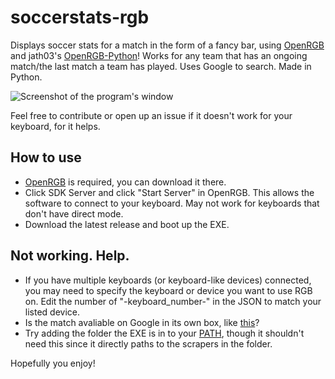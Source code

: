 # soccerstats-rgb
Displays soccer stats for a match in the form of a fancy bar, using [OpenRGB](https://gitlab.com/CalcProgrammer1/OpenRGB) and jath03's [OpenRGB-Python](https://github.com/jath03/openrgb-python)! Works for any team that has an ongoing match/the last match a team has played. Uses Google to search. Made in Python.

![Screenshot of the program's window](https://i.imgur.com/aEmOiYo.png)

Feel free to contribute or open up an issue if it doesn't work for your keyboard, for it helps.

## How to use
- [OpenRGB](https://openrgb.org/) is required, you can download it there. 
- Click SDK Server and click "Start Server" in OpenRGB. This allows the software to connect to your keyboard. May not work for keyboards that don't have direct mode.
- Download the latest release and boot up the EXE.

## Not working. Help.

- If you have multiple keyboards (or keyboard-like devices) connected, you may need to specify the keyboard or device you want to use RGB on. Edit the number of "-keyboard_number-" in the JSON to match your listed device.
- Is the match avaliable on Google in its own box, like [this](https://i.imgur.com/WFO2Fqi.png)? 
- Try adding the folder the EXE is in to your [PATH](https://stackoverflow.com/questions/44272416/how-to-add-a-folder-to-path-environment-variable-in-windows-10-with-screensho), though it shouldn't need this since it directly paths to the scrapers in the folder.

Hopefully you enjoy! 
